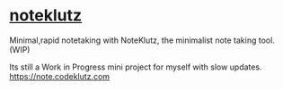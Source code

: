 # [noteklutz](https://note.codeklutz.com)
Minimal,rapid notetaking with NoteKlutz, the minimalist note taking tool.(WIP)

Its still a Work in Progress mini project for myself with slow updates.
https://note.codeklutz.com

